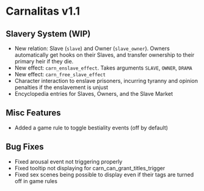 # Carnalitas v1.1

## Slavery System (WIP)

* New relation: Slave (`slave`) and Owner (`slave_owner`). Owners automatically get hooks on their Slaves, and transfer ownership to their primary heir if they die.
* New effect: `carn_enslave_effect`. Takes arguments `SLAVE`, `OWNER`, `DRAMA`
* New effect: `carn_free_slave_effect`
* Character interaction to enslave prisoners, incurring tyranny and opinion penalties if the enslavement is unjust
* Encyclopedia entries for Slaves, Owners, and the Slave Market

## Misc Features

* Added a game rule to toggle bestiality events (off by default)

## Bug Fixes

* Fixed arousal event not triggering properly
* Fixed tooltip not displaying for carn_can_grant_titles_trigger
* Fixed sex scenes being possible to display even if their tags are turned off in game rules
